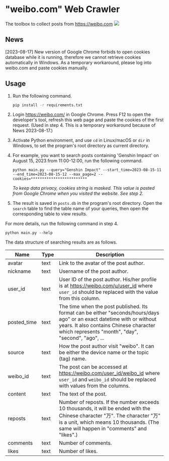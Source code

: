 # "weibo.com" Web Crawler

 The toolbox to collect posts from https://weibo.com
![](https://shields.io/badge/dependencies-Python_3.11-blue)

## News

[2023-08-17] New version of Google Chrome forbids to open cookies database while it is running, therefore we cannot retrieve cookies automatically in Windows. As a temporary workaround, please log into weibo.com and paste cookies manually.

## Usage

1. Run the following command.
   ```bash
   pip install -r requirements.txt
   ```

2. Login https://weibo.com/ in Google Chrome. Press F12 to open the developer's tool, refresh this web page and paste the cookies of the first request. (Used in step 4. This is a temporary workaround because of News 2023-08-17.)

3. Activate Python environment, and use `cd` in Linux/macOS or `dir` in Windows, to set the program's root directory as current directory. 

4. For example, you want to search posts containing 'Genshin Impact' on August 15, 2023 from 11:00-12:00, run the following command.

   ```
   python main.py --query="Genshin Impact" --start_time=2023-08-15-11 --end_time=2023-08-15-12 --max_page=2 --cookies=*************************
   ```

   *To keep data privacy, cookies string is masked. This value is pasted from Google Chrome when you visited the website. See step 2.*

5. The result is saved in `posts.db`  in the program's root directory. Open the `search` table to find the table name of your queries, then open the corresponding table to view results.

For more details, run the following command in step 4.

```
python main.py --help
```

The data structure of searching results are as follows.

| Name        | Type | Description                                                  |
| ----------- | ---- | ------------------------------------------------------------ |
| avatar      | text | Link to the avatar of the post author.                       |
| nickname    | text | Username of the post author.                                 |
| user_id     | text | User ID of the post author. His/her profile is at https://weibo.com/u/user_id where `user_id` should be replaced with the value from this column. |
| posted_time | text | The time when the post published. Its format can be either "seconds/hours/days ago" or an exact datetime with or without years. It also contains Chinese character which represents "month", "day", "second", "ago", ... |
| source      | text | How the post author visit "weibo". It can be either the device name or the topic (tag) name. |
| weibo_id    | text | The post can be accessed at https://weibo.com/user_id/weibo_id where `user_id` and `weibo_id` should be replaced with values from the columns. |
| content     | text | The text of the post.                                        |
| reposts     | text | Number of reposts. If the number exceeds 10 thousands, it will be ended with the Chinese character "万". The character "万" is a unit, which means 10 thousands. (The same will happen in "comments" and "likes".) |
| comments    | text | Number of comments.                                          |
| likes       | text | Number of likes.                                             |

